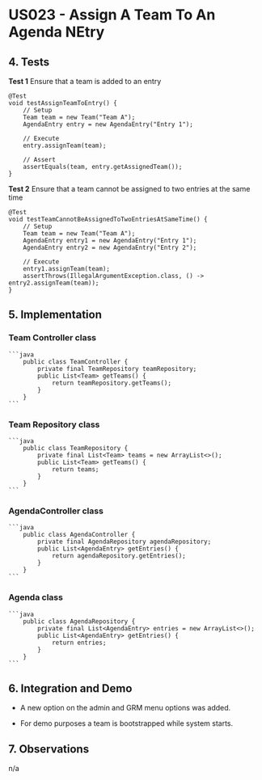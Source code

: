 # US023 - Assign A Team To An Agenda NEtry

## 4. Tests

**Test 1** Ensure that a team is added to an entry

    @Test
    void testAssignTeamToEntry() {
        // Setup
        Team team = new Team("Team A");
        AgendaEntry entry = new AgendaEntry("Entry 1");

        // Execute
        entry.assignTeam(team);

        // Assert
        assertEquals(team, entry.getAssignedTeam());
    }

**Test 2** Ensure that a team cannot be assigned to two entries at the same time 

    @Test
    void testTeamCannotBeAssignedToTwoEntriesAtSameTime() {
        // Setup
        Team team = new Team("Team A");
        AgendaEntry entry1 = new AgendaEntry("Entry 1");
        AgendaEntry entry2 = new AgendaEntry("Entry 2");

        // Execute
        entry1.assignTeam(team);
        assertThrows(IllegalArgumentException.class, () -> entry2.assignTeam(team));
    }


## 5. Implementation
### Team Controller class
    
    ```java
        public class TeamController {
            private final TeamRepository teamRepository;
            public List<Team> getTeams() {
                return teamRepository.getTeams();
            }
        }
    ```

### Team Repository class

    ```java
        public class TeamRepository {
            private final List<Team> teams = new ArrayList<>();
            public List<Team> getTeams() {
                return teams;
            }
        }
    ```

### AgendaController class

    ```java
        public class AgendaController {
            private final AgendaRepository agendaRepository;
            public List<AgendaEntry> getEntries() {
                return agendaRepository.getEntries();
            }
        }
    ```

### Agenda class

    ```java
        public class AgendaRepository {
            private final List<AgendaEntry> entries = new ArrayList<>();
            public List<AgendaEntry> getEntries() {
                return entries;
            }
        }
    ```

## 6. Integration and Demo

* A new option on the admin and GRM menu options was added.

* For demo purposes a team is bootstrapped while system starts.

## 7. Observations

n/a